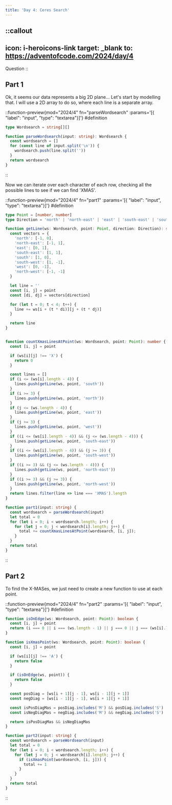 ```yaml
---
title: 'Day 4: Ceres Search'
---
```


::callout
---
icon: i-heroicons-link
target: _blank
to: https://adventofcode.com/2024/day/4
---
Question
::

## Part 1

Ok, it seems our data represents a big 2D plane... Let's start by modelling that. I will use a 2D array to do so, where each line is a separate array.

::function-preview{mod="2024/4" fn="parseWordsearch" :params='[{ "label": "input", "type": "textarea"}]'}
#definition
```typescript
type Wordsearch = string[][]

function parseWordsearch(input: string): Wordsearch {
  const wordsearch = []
  for (const line of input.split('\n')) {
    wordsearch.push(line.split(''))
  }
  return wordsearch
}
```
::

Now we can iterate over each character of each row, checking all the possible lines to see if we can find 'XMAS'.

::function-preview{mod="2024/4" fn="part1" :params='[{ "label": "input", "type": "textarea"}]'}
#definition
```typescript
type Point = [number, number]
type Direction = 'north' | 'north-east' | 'east' | 'south-east' | 'south' | 'south-west' | 'west' | 'north-west'

function getLine(ws: Wordsearch, point: Point, direction: Direction): string {
  const vectors = {
    'north': [-1, 0],
    'north-east': [-1, 1],
    'east': [0, 1],
    'south-east': [1, 1],
    'south': [1, 0],
    'south-west': [1, -1],
    'west': [0, -1],
    'north-west': [-1, -1]
  }

  let line = ''
  const [i, j] = point
  const [di, dj] = vectors[direction]

  for (let t = 0; t < 4; t++) {
    line += ws[i + (t * di)][j + (t * dj)] 
  }

  return line
}


function countXmasLinesAtPoint(ws: Wordsearch, point: Point): number {
  const [i, j] = point

  if (ws[i][j] !== 'X') {
    return 0
  }

  const lines = []
  if (i <= (ws[i].length - 4)) {
    lines.push(getLine(ws, point, 'south'))
  }
  if (i >= 3) {
    lines.push(getLine(ws, point, 'north'))
  }
  if (j <= (ws.length - 4)) {
    lines.push(getLine(ws, point, 'east'))
  }
  if (j >= 3) {
    lines.push(getLine(ws, point, 'west'))
  }
  if ((i <= (ws[i].length - 4)) && (j <= (ws.length - 4))) {
    lines.push(getLine(ws, point, 'south-east'))
  }
  if ((i <= (ws[i].length - 4)) && (j >= 3)) {
    lines.push(getLine(ws, point, 'south-west'))
  }
  if ((i >= 3) && (j <= (ws.length - 4))) {
    lines.push(getLine(ws, point, 'north-east'))
  }
  if ((i >= 3) && (j >= 3)) {
    lines.push(getLine(ws, point, 'north-west'))
  }
  return lines.filter(line => line === 'XMAS').length
}

function part1(input: string) {
  const wordsearch = parseWordsearch(input)
  let total = 0
  for (let i = 0; i < wordsearch.length; i++) {
    for (let j = 0; j < wordsearch[i].length; j++) {
      total += countXmasLinesAtPoint(wordsearch, [i, j]);
    }
  }
  return total
}
```
::

## Part 2

To find the X-MASes, we just need to create a new function to use at each point.

::function-preview{mod="2024/4" fn="part2" :params='[{ "label": "input", "type": "textarea"}]'}
#definition
```typescript
function isOnEdge(ws: Wordsearch, point: Point): boolean {
  const [i, j] = point
  return (i === 0 || i === (ws.length - 1) || j === 0 || j === (ws[i].length - 1));
}

function isXmasPoint(ws: Wordsearch, point: Point): boolean {
  const [i, j] = point

  if (ws[i][j] !== 'A') {
    return false
  }

  if (isOnEdge(ws, point)) {
    return false
  }

  const posDiag = [ws[i + 1][j - 1], ws[i - 1][j + 1]]
  const negDiag = [ws[i - 1][j - 1], ws[i + 1][j + 1]]

  const isPosDiagMas = posDiag.includes('M') && posDiag.includes('S')
  const isNegDiagMas = negDiag.includes('M') && negDiag.includes('S')

  return isPosDiagMas && isNegDiagMas
}

function part2(input: string) {
  const wordsearch = parseWordsearch(input)
  let total = 0
  for (let i = 0; i < wordsearch.length; i++) {
    for (let j = 0; j < wordsearch[i].length; j++) {
      if (isXmasPoint(wordsearch, [i, j])) {
        total += 1
      }
    }
  }
  return total
}
```
::
